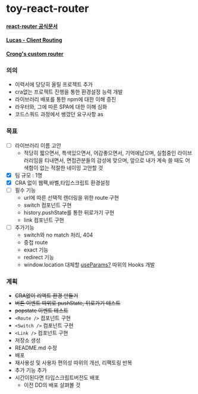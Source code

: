 # toy-react-router
#### [react-router 공식문서](https://reactrouter.com/web/guides/quick-start)
#### [Lucas - Client Routing](https://lucas.codesquad.kr/masters-2021/course/%EB%A7%88%EC%8A%A4%ED%84%B0%EC%A6%88-%ED%94%84%EB%A1%9C%EC%A0%9D%ED%8A%B8-2021/-%ED%95%99%EC%8A%B5%EC%9E%90%EB%A3%8C-%ED%94%84%EB%A1%A0%ED%8A%B8%EC%97%94%EB%93%9C/Client-Routing)
#### [Crong's custom router](https://gist.github.com/crongro/7472a27d826d17eb4a3b29e70c54e650)

### 의의
- 이력서에 당당히 올릴 프로젝트 추가
- cra없는 프로젝트 진행을 통한 환경설정 능력 개발
- 라이브러리 배포를 통한 npm에 대한 이해 증진
- 라우터와, 그에 따른 SPA에 대한 이해 심화
- 코드스쿼드 과정에서 쌩깠던 요구사항 as
### 목표
- [ ] 라이브러리 이름 고안
  - 적당히 짧으면서, 특색있으면서, 어감좋으면서, 기억에남으며, 실험중인 라이브러리임을 티내면서, 면접관분들의 감성에 맞으며, 앞으로 내가 계속 쓸 때도 어색함이 없는 적절한 네이밍 고안할 것
- [X] 팀 규모 : 1명
- [X] CRA 없이 웹팩,바벨,타입스크립트 환경설정
- [ ] 필수 기능
  - url에 따른 선택적 렌더링을 위한 route 구현
  - switch 컴포넌트 구현
  - history.pushState를 통한 뒤로가기 구현
  - link 컴포넌트 구현
- [ ] 추가기능
  - switch와 no match 처리, 404
  - 중첩 route
  - exact 기능
  - redirect 기능
  - window.location 대체할 [useParams?](https://reactrouter.com/web/example/url-params) 따위의 Hooks 개발

### 계획
- ~~CRA없이 리액트 환경 만들기~~
- ~~버튼 이벤트 따위로 pushState, 뒤로가기 테스트~~
- ~~popstate 이벤트 테스트~~
- `<Route />` 컴포넌트 구현
- `<Switch />` 컴포넌트 구현
- `<Link />` 컴포넌트 구현
- 저장소 생성
- README.md 수정
- 배포
- 재사용성 및 사용자 편의성 따위의 개선, 리팩토링 반복
- 추가 기능 추가
- 시간이된다면 타입스크립트버전도 배포
  - 이전 DD의 배포 살펴볼 것